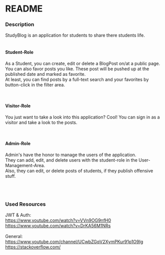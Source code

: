 # README

### Description
StudyBlog is an application for students to share there students life. <br />
<br />
#### Student-Role
As a Student, you can create, edit or delete a BlogPost on/at a public page. <br />
You can also favor posts you like. These post will be pushed up at the published date and marked as favorite. <br />
At least, you can find posts by a full-text search and your favorites by button-click in the filter area.

<br/>

#### Visitor-Role
You just want to take a look into this application? Cool! You can sign in as a visitor and take a look to the posts.

<br />

#### Admin-Role
Admin's have the honor to manage the users of the application. <br/>
They can add, edit, and delete users with the student-role in the User-Management-Area. <br />
Also, they can edit, or delete posts of students, if they publish offensive stuff.

<br />
<br />

### Used Resources
JWT & Auth:
<br />
https://www.youtube.com/watch?v=VVn9OG9nfH0
https://www.youtube.com/watch?v=DrKA56M1NRs
<br />
<br />
General:
<br />
https://www.youtube.com/channel/UCwbZGqV2XymPKur91p1O9Ig
<br />
https://stackoverflow.com/
